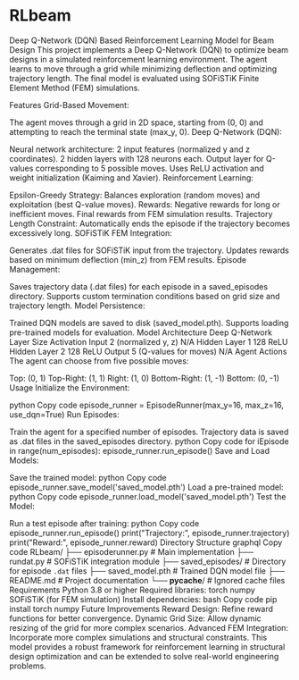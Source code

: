 # RLbeam

Deep Q-Network (DQN) Based Reinforcement Learning Model for Beam Design
This project implements a Deep Q-Network (DQN) to optimize beam designs in a simulated reinforcement learning environment. The agent learns to move through a grid while minimizing deflection and optimizing trajectory length. The final model is evaluated using SOFiSTiK Finite Element Method (FEM) simulations.

Features
Grid-Based Movement:

The agent moves through a grid in 2D space, starting from (0, 0) and attempting to reach the terminal state (max_y, 0).
Deep Q-Network (DQN):

Neural network architecture:
2 input features (normalized y and z coordinates).
2 hidden layers with 128 neurons each.
Output layer for Q-values corresponding to 5 possible moves.
Uses ReLU activation and weight initialization (Kaiming and Xavier).
Reinforcement Learning:

Epsilon-Greedy Strategy: Balances exploration (random moves) and exploitation (best Q-value moves).
Rewards:
Negative rewards for long or inefficient moves.
Final rewards from FEM simulation results.
Trajectory Length Constraint: Automatically ends the episode if the trajectory becomes excessively long.
SOFiSTiK FEM Integration:

Generates .dat files for SOFiSTiK input from the trajectory.
Updates rewards based on minimum deflection (min_z) from FEM results.
Episode Management:

Saves trajectory data (.dat files) for each episode in a saved_episodes directory.
Supports custom termination conditions based on grid size and trajectory length.
Model Persistence:

Trained DQN models are saved to disk (saved_model.pth).
Supports loading pre-trained models for evaluation.
Model Architecture
Deep Q-Network
Layer	Size	Activation
Input	2 (normalized y, z)	N/A
Hidden Layer 1	128	ReLU
Hidden Layer 2	128	ReLU
Output	5 (Q-values for moves)	N/A
Agent Actions
The agent can choose from five possible moves:

Top: (0, 1)
Top-Right: (1, 1)
Right: (1, 0)
Bottom-Right: (1, -1)
Bottom: (0, -1)
Usage
Initialize the Environment:

python
Copy code
episode_runner = EpisodeRunner(max_y=16, max_z=16, use_dqn=True)
Run Episodes:

Train the agent for a specified number of episodes.
Trajectory data is saved as .dat files in the saved_episodes directory.
python
Copy code
for iEpisode in range(num_episodes):
    episode_runner.run_episode()
Save and Load Models:

Save the trained model:
python
Copy code
episode_runner.save_model('saved_model.pth')
Load a pre-trained model:
python
Copy code
episode_runner.load_model('saved_model.pth')
Test the Model:

Run a test episode after training:
python
Copy code
episode_runner.run_episode()
print("Trajectory:", episode_runner.trajectory)
print("Reward:", episode_runner.reward)
Directory Structure
graphql
Copy code
RLbeam/
├── episoderunner.py          # Main implementation
├── rundat.py                 # SOFiSTiK integration module
├── saved_episodes/           # Directory for episode `.dat` files
├── saved_model.pth           # Trained DQN model file
├── README.md                 # Project documentation
└── __pycache__/              # Ignored cache files
Requirements
Python 3.8 or higher
Required libraries:
torch
numpy
SOFiSTiK (for FEM simulation)
Install dependencies:
bash
Copy code
pip install torch numpy
Future Improvements
Reward Design:
Refine reward functions for better convergence.
Dynamic Grid Size:
Allow dynamic resizing of the grid for more complex scenarios.
Advanced FEM Integration:
Incorporate more complex simulations and structural constraints.
This model provides a robust framework for reinforcement learning in structural design optimization and can be extended to solve real-world engineering problems.

